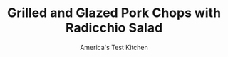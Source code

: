---
layout: ../../layouts/MarkdownPostLayout.astro
title: Grilled and Glazed Pork Chops with Radicchio Salad
author: America's Test Kitchen
pubDate: 2023-03-15
description: "This new spin on pork and apples is on the table in 30 minutes."
image_url: https://res.cloudinary.com/hksqkdlah/image/upload/ar_1:1,c_fill,dpr_2.0,f_auto,fl_lossy.progressive.strip_profile,g_faces:auto,q_auto:low,w_344/SFS_GrilledGlazedPorkChopsRadicchioSlaw_19_fsralu
tags: ["Main Courses","Pork","Vegetables","Grilling & Barbecue","Weeknight"]
calories: 2933
protein: 37
carbohydrates: 32
fats: 
fiber: 3
ingredients: ["6 tablespoons, apple jelly","6 tablespoons, extra-virgin olive oil","1 head, radicchio (10 ounces), halved, cored, and torn into bite-size pieces","1 , Gala apple, cored and cut into 2-inch long matchsticks","2 ounces, blue cheese, crumbled (½ cup)","1/2 cup, pecans, toasted and chopped coarse","1/4 cup, sour cream","2 tablespoons, sherry vinegar","1 1/2 teaspoons, table salt, divided","1 teaspoon, pepper, divided","4 (6- to 8-ounce), bone-in pork rib chops ¾ to 1 inch thick, trimmed"]
serves: 4
time: "30 minutes"
instructions: ["Whisk jelly and oil in large bowl until combined; measure out and reserve ½ cup jelly mixture. Add radicchio, apple, blue cheese, pecans, sour cream, vinegar, ½ teaspoon salt, and ½ teaspoon pepper to remaining jelly mixture and toss to combine. Cover and refrigerate until ready to serve.","Pat chops dry with paper towels and sprinkle with remaining 1 teaspoon salt and remaining ½ teaspoon pepper. Measure out ¼ cup reserved jelly mixture and set aside. Brush each chop all over with 1 tablespoon remaining jelly mixture. Grill chops, covered, over hot fire until browned and meat registers 140 degrees, about 3 minutes per side.","Transfer chops to large plate and, using clean brush, brush with reserved ¼ cup jelly mixture. Tent with foil and let rest for 5 minutes. Serve chops with radicchio salad."]
nutrition: ["920 mg Potassium","467 mg Phosphorus","168 mg Calcium","2 mg Iron","71 mg Magnesium","968 mg Sodium","4 mg Zinc","50 g Fat","10 mg Niacin (B3)","27 g Monounsaturated","6 g Polyunsaturated","8 mg Vitamin C","122 mg Cholesterol","12 g Saturated","3 g Fiber","57 µg Folate (food)","20 g Sugars","195 µg Vitamin K","243 g Water","32 g Carbs","55 µg Folate equivalent (total)","37 g Protein","5 mg Vitamin E","1 µg Vitamin B12","1 mg Vitamin B6","63 µg Vitamin A","733 kcal Energy","14 g Sugars, added","2933 calories"]
notes: "If you cant find a Gala apple, you can substitute a Honeycrisp, Braeburn, or Fuji apple."
---